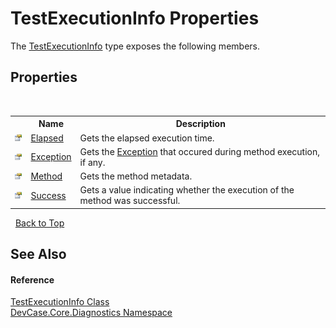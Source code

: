 # TestExecutionInfo Properties
 

The <a href="T_DevCase_Core_Diagnostics_TestExecutionInfo">TestExecutionInfo</a> type exposes the following members.


## Properties
&nbsp;<table><tr><th></th><th>Name</th><th>Description</th></tr><tr><td>![Public property](media/pubproperty.gif "Public property")</td><td><a href="P_DevCase_Core_Diagnostics_TestExecutionInfo_Elapsed">Elapsed</a></td><td>
Gets the elapsed execution time.</td></tr><tr><td>![Public property](media/pubproperty.gif "Public property")</td><td><a href="P_DevCase_Core_Diagnostics_TestExecutionInfo_Exception">Exception</a></td><td>
Gets the <a href="P_DevCase_Core_Diagnostics_TestExecutionInfo_Exception">Exception</a> that occured during method execution, if any.</td></tr><tr><td>![Public property](media/pubproperty.gif "Public property")</td><td><a href="P_DevCase_Core_Diagnostics_TestExecutionInfo_Method">Method</a></td><td>
Gets the method metadata.</td></tr><tr><td>![Public property](media/pubproperty.gif "Public property")</td><td><a href="P_DevCase_Core_Diagnostics_TestExecutionInfo_Success">Success</a></td><td>
Gets a value indicating whether the execution of the method was successful.</td></tr></table>&nbsp;
<a href="#testexecutioninfo-properties">Back to Top</a>

## See Also


#### Reference
<a href="T_DevCase_Core_Diagnostics_TestExecutionInfo">TestExecutionInfo Class</a><br /><a href="N_DevCase_Core_Diagnostics">DevCase.Core.Diagnostics Namespace</a><br />